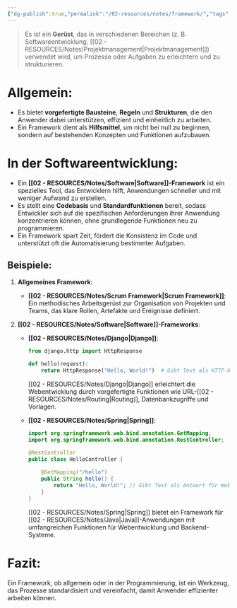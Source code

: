 ```yaml
---
{"dg-publish":true,"permalink":"/02-resources/notes/framework/","tags":["informatik/code/java/","informatik/programmierung/sprachen/python"],"noteIcon":"","updated":"2025-09-27T01:32:43.693+02:00"}
---
```


>Es ist ein **Gerüst**, das in verschiedenen Bereichen (z. B. Softwareentwicklung, [[02 - RESOURCES/Notes/Projektmanagement\|Projektmanagement]]) verwendet wird, um Prozesse oder Aufgaben zu erleichtern und zu strukturieren.

# Allgemein:

- Es bietet **vorgefertigte Bausteine**, **Regeln** und **Strukturen**, die den Anwender dabei unterstützen, effizient und einheitlich zu arbeiten.
- Ein Framework dient als **Hilfsmittel**, um nicht bei null zu beginnen, sondern auf bestehenden Konzepten und Funktionen aufzubauen.

# In der Softwareentwicklung:

- Ein **[[02 - RESOURCES/Notes/Software\|Software]]-Framework** ist ein spezielles Tool, das Entwicklern hilft, Anwendungen schneller und mit weniger Aufwand zu erstellen.
- Es stellt eine **Codebasis** und **Standardfunktionen** bereit, sodass Entwickler sich auf die spezifischen Anforderungen ihrer Anwendung konzentrieren können, ohne grundlegende Funktionen neu zu programmieren.
- Ein Framework spart Zeit, fördert die Konsistenz im Code und unterstützt oft die Automatisierung bestimmter Aufgaben.

## Beispiele:

1. **Allgemeines Framework**:
    
    - **[[02 - RESOURCES/Notes/Scrum Framework\|Scrum Framework]]**: Ein methodisches Arbeitsgerüst zur Organisation von Projekten und Teams, das klare Rollen, Artefakte und Ereignisse definiert.
    
2. **[[02 - RESOURCES/Notes/Software\|Software]]-Frameworks**:
    
    - **[[02 - RESOURCES/Notes/Django\|Django]]**:        
        ```python
        from django.http import HttpResponse
        
        def hello(request):
            return HttpResponse("Hello, World!")  # Gibt Text als HTTP-Antwort zurück
        ```
        
        [[02 - RESOURCES/Notes/Django\|Django]] erleichtert die Webentwicklung durch vorgefertigte Funktionen wie URL-[[02 - RESOURCES/Notes/Routing\|Routing]], Datenbankzugriffe und Vorlagen.
        
    - **[[02 - RESOURCES/Notes/Spring\|Spring]]**:
        ```java
        import org.springframework.web.bind.annotation.GetMapping;
        import org.springframework.web.bind.annotation.RestController;
        
        @RestController
        public class HelloController {
            
            @GetMapping("/hello")
            public String hello() {
                return "Hello, World!"; // Gibt Text als Antwort für Webanfrage zurück
            }
        }
        ```
        
		[[02 - RESOURCES/Notes/Spring\|Spring]] bietet ein Framework für [[02 - RESOURCES/Notes/Java\|Java]]-Anwendungen mit umfangreichen Funktionen für Webentwicklung und Backend-Systeme.
        

# Fazit:

Ein Framework, ob allgemein oder in der Programmierung, ist ein Werkzeug, das Prozesse standardisiert und vereinfacht, damit Anwender effizienter arbeiten können.